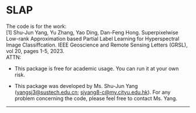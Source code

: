 # SLAP
The code is for the work:\
[1] Shu-Jun Yang, Yu Zhang, Yao Ding, Dan-Feng Hong. Superpixelwise Low-rank Approximation based Partial Label Learning for Hyperspectral Image Classiffcation. IEEE Geoscience and Remote Sensing Letters (GRSL), vol
20, pages 1-5, 2023.\
ATTN:  
- This package is free for academic usage. You can run it at your own risk\.  
  
- This package was developed by Ms. Shu-Jun Yang (yangsj3@sustech.edu.cn; sjyang8-c@my.cityu.edu.hk). For any problem concerning the code, please feel free to contact Ms. Yang\.  

------------------------------------------------------------------------------------------
